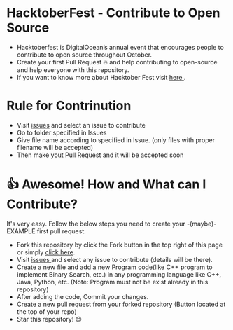# HacktoberFest - Contribute to Open Source

* Hacktoberfest is DigitalOcean’s annual event that encourages people to contribute to open source throughout October.
* Create  your first Pull Request :fire: and help contributing to open-source and help everyone with this repository.
* If you want to know more about Hacktober Fest visit <a href="https://hacktoberfest.com/about/"> here </a>.

# Rule for Contrinution
* Visit <a href="https://github.com/sayak2k1maruti/competetivePogramming/issues">issues</a> and select an issue to contribute
* Go to folder specified in Issues
* Give file name according to specified in Issue. (only files with proper filename will be accepted)
* Then make yout Pull Request and it will be accepted soon

# :thumbsup: Awesome! How and What can I Contribute?
It's very easy. Follow the below steps you need to create your -(maybe)- EXAMPLE first pull request.

* Fork this repository by click the Fork button in the top right of this page or simply <a href="https://github.com/sayak2k1maruti/competetivePogramming/fork">click here</a>.
* Visit <a href="https://github.com/sayak2k1maruti/competetivePogramming/issues"> issues </a> and select any issue to contribute (details will be there).
* Create a new file and add a new Program code(like C++ program to implement Binary Search, etc.) in any programming language like C++, Java, Python, etc. (Note: Program must not be exist already in this repository)
* After adding the code, Commit your changes.
* Create a new pull request from your forked repository (Button located at the top of your repo)
* Star this repository! :blush:
